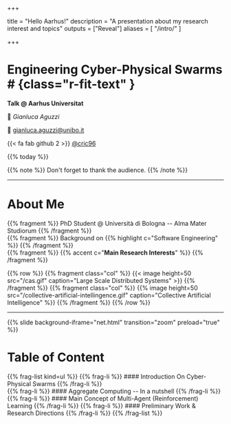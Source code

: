  
+++

title = "Hello Aarhus!"
description = "A presentation about my research interest and topics"
outputs = ["Reveal"]
aliases = [
    "/intro/"
]

+++

# Engineering Cyber-Physical Swarms # {class="r-fit-text" }


**Talk @ Aarhus Universitat**

🎤 *Gianluca Aguzzi*

📧 [gianluca.aguzzi@unibo.it](mailto:gianluca.aguzzi@unibo.it)

{{< fa fab github 2 >}} [@cric96](https://github.com/cric96)

{{% today %}}

{{% note %}}
Don't forget to thank the audience.
{{% /note %}}

---

# About Me
{{% fragment %}} PhD Student @ Università di Bologna -- Alma Mater Studiorum  {{% /fragment %}}    
{{% fragment %}} Background on {{% highlight c="Software Engineering" %}} {{% /fragment %}}  
{{% fragment %}} {{% accent c="**Main Research Interests**" %}} {{% /fragment %}}

{{% row %}}
{{% fragment class="col" %}}
{{< image height=50 src="/cas.gif" caption="Large Scale Distributed Systems" >}} 
{{% /fragment %}}
{{% fragment class="col" %}} 
{{% image height=50 src="/collective-artificial-intellingence.gif" caption="Collective Artificial Intelligence" %}}
{{% /fragment %}}
{{% /row %}}

---


{{% slide background-iframe="net.html" transition="zoom" preload="true" %}}

# Table of Content
{{% frag-list kind=ul %}}
{{% frag-li %}} #### Introduction On Cyber-Physical Swarms {{% /frag-li %}}  
{{% frag-li %}} #### Aggregate Computing -- In a nutshell {{% /frag-li %}}  
{{% frag-li %}} #### Main Concept of Multi-Agent (Reinforcement) Learning {{% /frag-li %}}
{{% frag-li %}} #### Preliminary Work & Research Directions {{% /frag-li %}}
{{% /frag-list %}}

